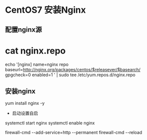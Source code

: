 # CentOS7 安装Nginx

## 配置nginx源

# cat nginx.repo 

echo '[nginx]
name=nginx repo
baseurl=http://nginx.org/packages/centos/$releasever/$basearch/
gpgcheck=0
enabled=1
' | sudo tee /etc/yum.repos.d/nginx.repo
## 安装nginx

yum install nginx -y

- 启动设置自启

systemctl start nginx 
systemctl enable nginx 

firewall-cmd --add-service=http --permanent 
firewall-cmd --reload 
